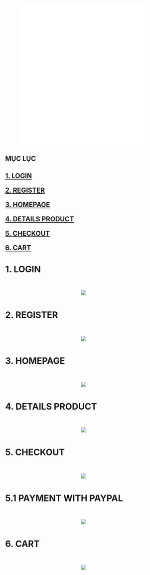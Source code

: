 <p align="center">
  <img width="400" height="450" src="https://github.com/hann2607/HANSHOP/blob/main/images/logo.png">
</p>

<h2>MỤC LỤC<h2>

[1. LOGIN](#login)  

[2. REGISTER](#register)  

[3. HOMEPAGE](#homepage)  

[4. DETAILS PRODUCT](#detailsProduct)  

[5. CHECKOUT](#checkout)  

[6. CART](#cart)  


<a name = "login"></a>
<h1>1. LOGIN<h1>
<p align="center">
<img src="https://user-images.githubusercontent.com/117273434/205692995-758841c0-4ee4-4582-afa5-b6f000e35922.png">
</p>

<a name = "register"></a>
<h1>2. REGISTER<h1>
<p align="center">
<img src="https://user-images.githubusercontent.com/117273434/205693510-f1899edb-c3d6-4b79-9cbb-a4978af8bc85.png">
</p>

<a name = "homepage"></a>
<h1>3. HOMEPAGE<h1>
<p align="center">
<img src="https://user-images.githubusercontent.com/117273434/205694698-41ae0463-b7f3-44ba-9079-55860f4819aa.png">
</p>

<a name = "detailsProduct"></a>
<h1>4. DETAILS PRODUCT<h1>
<p align="center">
<img src="https://user-images.githubusercontent.com/117273434/205694792-47fafb84-7412-4a0b-8d20-f12e4c73a5e2.png">
</p>

<a name = "checkout"></a>
<h1>5. CHECKOUT<h1>
<p align="center">
<img src="https://user-images.githubusercontent.com/117273434/205694983-43c23621-e807-479d-b214-1f90dfccc075.png">
</p>

<h1>5.1 PAYMENT WITH PAYPAL<h1>
<p align="center">
<img src="https://user-images.githubusercontent.com/117273434/205695467-b015e746-8c50-4377-b695-a2861c26baa2.png">
</p>

<a name = "cart"></a>
<h1>6. CART<h1>
<p align="center">
<img src="https://user-images.githubusercontent.com/117273434/205695558-39c1ef78-b012-4071-beb2-6f10003ad45f.png">
</p>
